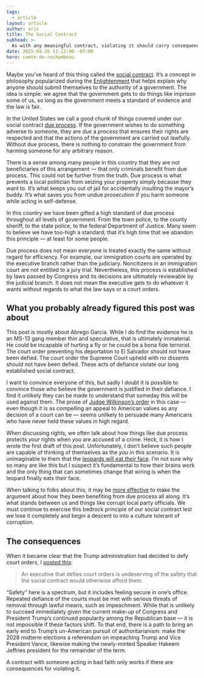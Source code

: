 ```yaml
---
tags:
  - article
layout: article
author: eric
title: The Social Contract
subhead: >-
  As with any meaningful contract, violating it should carry consequences.
date: 2025-04-26 11:12:00 -07:00
hero: comte-de-rochambeau
---
```


Maybe you’ve heard of this thing called the [social contract]. It’s a concept in philosophy
popularized during the [Enlightenment] that helps explain why anyone should submit
themselves to the authority of a government. The idea is simple: we agree that the
government gets to do things like imprison some of us, so long as the government meets a
standard of evidence and the law is fair.

[social contract]: https://en.wikipedia.org/wiki/Social_contract
[enlightenment]: https://en.wikipedia.org/wiki/Age_of_Enlightenment

In the United States we call a good chunk of things covered under our social contract [due
process]. If the government wishes to do something adverse to someone, they are _due_ a
_process_ that ensures their rights are respected and that the actions of the government are
carried out lawfully. Without due process, there is nothing to constrain the government from
harming someone for any arbitrary reason.

[due process]: https://en.wikipedia.org/wiki/Due_process

There is a sense among many people in this country that they are not beneficiaries of this
arrangement — that only criminals benefit from due process. This could not be further from
the truth. Due process is what prevents a local politician from seizing your property simply
because they want to. It’s what keeps you out of jail for accidentally insulting the mayor’s
buddy. It’s what saves you from undue prosecution if you harm someone while acting in
self-defense.

In this country we have been gifted a high standard of due process throughout all levels of
government. From the town police, to the county sheriff, to the state police, to the federal
Department of Justice. Many seem to believe we have too-high a standard; that it’s high time
that we abandon this principle — at least for some people.

Due process does not mean everyone is treated exactly the same without regard for
efficiency. For example, our immigration courts are operated by the executive branch rather
than the judiciary. Noncitizens in an immigration court are not entitled to a jury trial.
Nevertheless, this process is established by laws passed by Congress and its decisions are
ultimately reviewable by the judicial branch. It does not mean the executive gets to do
whatever it wants without regards to what the law says or a court orders.

## What you probably already figured this post was about

This post is mostly about Abrego Garcia. While I do find the evidence he is an MS-13 gang
member thin and speculative, that is ultimately immaterial. He could be incapable of hurting
a fly or he could be a bona fide terrorist. The court order preventing his deportation to El
Salvador should not have been defied. The court order the Supreme Court upheld with no
dissents should not have been defied. These acts of defiance violate our long established
social contract.

I want to convince everyone of this, but sadly I doubt it is possible to convince those who
believe the government is justified in their defiance. I find it unlikely they can be made
to understand that someday this will be used against them. The prose of [Judge Wilkinson’s
order] in this case — even though it is as compelling an appeal to American values as any
decision of a court can be — seems unlikely to persuade many Americans who have never held
these values in high regard.

[judge wilkinson’s order]: ./garcia-v-noem-order-on-appeal.pdf

When discussing rights, we often talk about how things like due process protects _your_
rights when _you_ are accused of a crime. Heck, it is how I wrote the first draft of this
post. Unfortunately, I don’t believe such people are capable of thinking of themselves as
the _you_ in this scenario. It is unimaginable to them that the [leopards will eat _their_
face]. I’m not sure why so many are like this but I suspect it’s fundamental to how their
brains work and the only thing that can sometimes change that wiring is when the leopard
finally eats their face.

[leopards will eat _their_ face]: https://www.reddit.com/r/LeopardsAteMyFace/comments/lt8zlq/a_guide_to_this_subs_explanatory_comment_rule/

When talking to folks about this, it may be [more effective] to make the argument about how
they been benefiting from due process all along. It’s what stands between us and things like
corrupt local party officials. We must continue to exercise this bedrock principle of our
social contract lest we lose it completely and begin a descent to into a culture tolerant of
corruption.

[more effective]: https://mstdn.social/@marick/114367460709809608

## The consequences

When it became clear that the Trump administration had decided to defy court orders, I
[posted this]:

> An executive that defies court orders is undeserving of the safety that the social
> contract would otherwise afford them.

[posted this]: https://mastodon.limulus.net/@eric/114338885155234291

“Safety” here is a spectrum, but it includes feeling secure in one’s office. Repeated
defiance of the courts must be met with serious threats of removal through lawful means,
such as impeachment. While that is unlikely to succeed immediately given the current make-up
of Congress and President Trump’s continued popularity among the Republican base — it is not
impossible if these factors shift. To that end, there is a path to bring an early end to
Trump’s un-American pursuit of authoritarianism: make the 2028 midterm elections a
referendum on impeaching Trump and Vice President Vance, likewise making the newly-minted
Speaker Hakeem Jeffries president for the remainder of the term.

A contract with someone acting in bad faith only works if there are consequences for
violating it.
